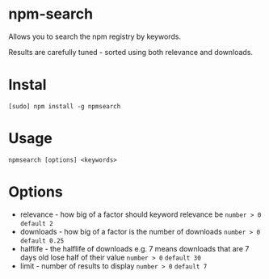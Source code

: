 # npm-search

Allows you to search the npm registry by keywords. 

Results are carefully tuned - sorted using both relevance and downloads.

# Instal

    [sudo] npm install -g npmsearch

# Usage

    npmsearch [options] <keywords>

# Options

* relevance - how big of a factor should keyword relevance be `number > 0` `default 2`
* downloads - how big of a factor is the number of downloads `number > 0` `default 0.25`
* halflife  - the halflife of downloads e.g. 7 means downloads that are 7 days old lose half of their value `number > 0` `default 30`
* limit     - number of results to display `number > 0` `default 7`

